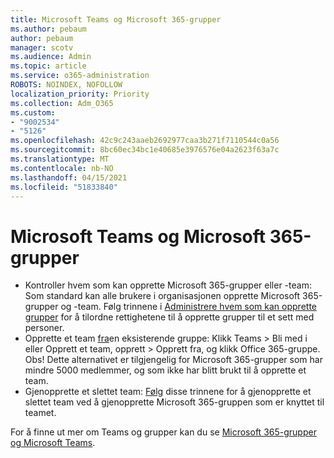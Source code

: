 ```yaml
---
title: Microsoft Teams og Microsoft 365-grupper
ms.author: pebaum
author: pebaum
manager: scotv
ms.audience: Admin
ms.topic: article
ms.service: o365-administration
ROBOTS: NOINDEX, NOFOLLOW
localization_priority: Priority
ms.collection: Adm_O365
ms.custom:
- "9002534"
- "5126"
ms.openlocfilehash: 42c9c243aaeb2692977caa3b271f7110544c0a56
ms.sourcegitcommit: 8bc60ec34bc1e40685e3976576e04a2623f63a7c
ms.translationtype: MT
ms.contentlocale: nb-NO
ms.lasthandoff: 04/15/2021
ms.locfileid: "51833840"
---
```

# <a name="microsoft-teams-and-microsoft-365-groups"></a>Microsoft Teams og Microsoft 365-grupper

- Kontroller hvem som kan opprette Microsoft 365-grupper eller -team: Som standard kan alle brukere i organisasjonen opprette Microsoft 365-grupper og -team. Følg trinnene i [Administrere hvem som kan opprette grupper](https://support.office.com/article/4c46c8cb-17d0-44b5-9776-005fced8e618) for å tilordne rettighetene til å opprette grupper til et sett med personer.
- Opprette et team  [fra](https://support.microsoft.com/office/24ec428e-40d7-4a1a-ab87-29be7d145865)en eksisterende gruppe: Klikk Teams > Bli med i eller Opprett et team, opprett > Opprett fra, og klikk Office 365-gruppe. Obs! Dette alternativet er tilgjengelig for Microsoft 365-grupper som har mindre 5000 medlemmer, og som ikke har blitt brukt til å opprette et team.
- Gjenopprette et slettet team: [Følg](https://docs.microsoft.com/microsoftteams/archive-or-delete-a-team#restore-a-deleted-team) disse trinnene for å gjenopprette et slettet team ved å gjenopprette Microsoft 365-gruppen som er knyttet til teamet.

For å finne ut mer om Teams og grupper kan du se [Microsoft 365-grupper og Microsoft Teams](https://docs.microsoft.com/microsoftteams/office-365-groups).
